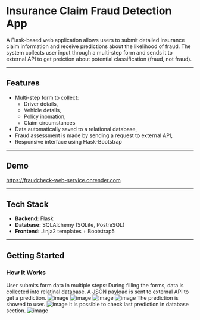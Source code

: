 # Insurance Claim Fraud Detection App

A Flask-based web application allows users to submit detailed insurance claim information and receive predictions about the likelihood of fraud. The system collects user input through a multi-step form and sends it to external API to get preiction about potential classification (fraud, not fraud).

---

## Features

- Multi-step form to collect:
  - Driver details,
  - Vehicle details,
  - Policy inomation,
  - Claim circumstances
- Data automatically saved to a relational database,
- Fraud assessment is made by sending a request to external API,
- Responsive interface using Flask-Bootstrap

---

## Demo

https://fraudcheck-web-service.onrender.com

---

## Tech Stack

- **Backend:** Flask
- **Database:** SQLAlchemy (SQLite, PostreSQL)
- **Frontend:** Jinja2 templates + Bootstrap5

---

## Getting Started

### How It Works
User submits form data in multiple steps:
During filling the forms, data is collected into relatinal database. A JSON payload is sent to external API to get a prediction.
![image](https://github.com/user-attachments/assets/d8f1291b-5994-44a3-95fe-f0cf3acfb820)
![image](https://github.com/user-attachments/assets/2f49cb53-61e4-4e57-af36-d0a1ea265d38)
![image](https://github.com/user-attachments/assets/e2e078e0-bfbf-4c52-8512-d707a05ad0dc)
![image](https://github.com/user-attachments/assets/1c6b1abc-0d1f-4d8c-878d-1530286c3268)
The prediction is showed to user.
![image](https://github.com/user-attachments/assets/06c12e5f-074a-48fd-b055-ba4908da3304)
It is possible to check last prediction in database section.
![image](https://github.com/user-attachments/assets/878509ee-9f0b-4a53-a5ca-8bc3c365c275)









